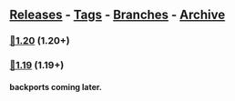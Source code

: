 
## [Releases](https://github.com/InfamousMusicify/RPGHP/releases/) - [Tags](https://github.com/InfamousMusicify/RPGHP/tags/) - [Branches](https://github.com/InfamousMusicify/RPGHP/branches) - [Archive](https://github.com/InfamousMusicify/RPGHP/releases/tag/Archive)       


### [🔗1.20](https://github.com/InfamousMusicify/RPGHP/releases/download/1.20/RPGHP_V0.2.9-1.20.zip) (1.20+)   

### [🔗1.19](https://github.com/InfamousMusicify/RPGHP/releases/download/1.19/RPGHP_V0.2.9-1.19.zip) (1.19+)

#### backports coming later.
